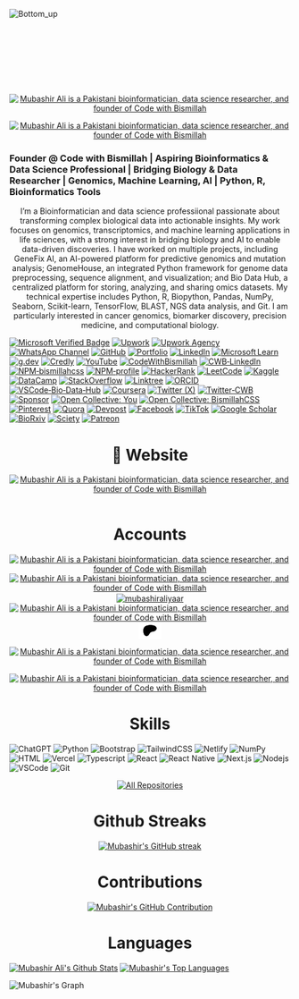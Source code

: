 
<!--<p align="center">
    <a href="https://mubashir-a.vercel.app/contact.html" target="_blank">
        <img src="https://github.com/mubashir1837/mubashir1837/assets/163585695/e867cbc3-d23c-4125-9b71-82541143300c" alt="converter">
    </a>
</p> -->


![Bottom_up](https://github.com/user-attachments/assets/4da6977a-113b-4fab-b853-eb496dd8cedd)<svg xmlns="http://www.w3.org/2000/svg" xmlns:xlink="http://www.w3.org/1999/xlink" style="z-index:1;position:relative" width="854" height="200" viewBox="0 0 854 200">


<!--ABOUT-->
<p align="center">
  <a href="https://mubashirali.vercel.app/#about" target="_blank">
    <img src="https://github.com/mubashir1837/mubashir1837/assets/163585695/cb6a0720-7ac7-4306-856f-5c48827155d0" alt="Mubashir Ali is a Pakistani bioinformatician, data science researcher, and founder of Code with Bismillah">
  </a>
</p>


<p align="center">
  <a href="https://www.codewithbismillah.online">
    <img src="https://img.shields.io/badge/Hello!%20I'm-Mubashir%20Ali%20%F0%9F%87%B5%F0%9F%87%B0-blueviolet?style=for-the-badge&logo=developer-mode&logoColor=white&labelColor=black" alt="Mubashir Ali is a Pakistani bioinformatician, data science researcher, and founder of Code with Bismillah"/>
  </a>
</p>


<h3>Founder @ Code with Bismillah | Aspiring Bioinformatics & Data Science Professional | Bridging Biology & Data Researcher | Genomics, Machine Learning, AI | Python, R, Bioinformatics Tools
</h3>
<p align="center">I’m a Bioinformatician and data science professiional passionate about transforming complex biological data into actionable insights. My work focuses on genomics, transcriptomics, and machine learning applications in life sciences, with a strong interest in bridging biology and AI to enable data-driven discoveries. I have worked on multiple projects, including GeneFix AI, an AI-powered platform for predictive genomics and mutation analysis; GenomeHouse, an integrated Python framework for genome data preprocessing, sequence alignment, and visualization; and Bio Data Hub, a centralized platform for storing, analyzing, and sharing omics datasets. My technical expertise includes Python, R, Biopython, Pandas, NumPy, Seaborn, Scikit-learn, TensorFlow, BLAST, NGS data analysis, and Git. I am particularly interested in cancer genomics, biomarker discovery, precision medicine, and computational biology.</p>


[![Microsoft Verified Badge](https://img.shields.io/badge/Verified%20by-Microsoft%20Entra-blue)](https://verifiedid.did.msidentity.com/v1.0/tenants/675f820f-66d9-48ce-8fac-2c548601cd9d/verifiableCredentials/contracts/7bd00055-fce8-bdfa-8514-bf977e099ca3/manifest)
[![Upwork](https://img.shields.io/badge/Upwork-Top%20Rated-blue?logo=upwork)](https://www.upwork.com/freelancers/~0155a27ec55b615628)
[![Upwork Agency](https://img.shields.io/badge/Upwork‑Agency-191828829-brightgreen?logo=upwork)](https://www.upwork.com/agencies/1918288291912185024/)
[![WhatsApp Channel](https://img.shields.io/badge/WhatsApp‑Channel-Join%20Us-green?logo=whatsapp)](https://whatsapp.com/channel/0029Vag7XYc6LwHkv1yfVo3A)
[![GitHub](https://img.shields.io/badge/GitHub-mubashir1837-white?logo=github)](https://github.com/mubashir1837)
[![Portfolio](https://img.shields.io/badge/mubashirali.vercel.app-blue?logo=vercel)](https://mubashirali.vercel.app/)
[![LinkedIn](https://img.shields.io/badge/LinkedIn-mubashirali3-blue?logo=linkedin)](https://linkedin.com/in/mubashirali3/)
[![Microsoft Learn](https://img.shields.io/badge/Microsoft Learn-mubashir1837-blueviolet?logo=microsoft)](https://learn.microsoft.com/users/mubashir1837/?wt.mc_id=studentamb_468108)
[![g.dev](https://img.shields.io/badge/g.dev-mubashir1837-lightgrey?logo=google)](https://g.dev/mubashir1837)
[![Credly](https://img.shields.io/badge/Credly-mubashir1837-blue?logo=credly)](https://www.credly.com/users/mubashir1837)
[![YouTube](https://img.shields.io/badge/YouTube-CodeWithBismillah-red?logo=youtube)](https://www.youtube.com/@CodeWithBismillah)
[![CodeWithBismillah](https://img.shields.io/badge/Website-codewithbismillah.online-orange?logo=googlechrome)](https://www.codewithbismillah.online/)
[![CWB‑LinkedIn](https://img.shields.io/badge/LinkedIn‑Company‑CWB-blue?logo=linkedin)](https://www.linkedin.com/company/code-with-bismiallah/)
[![NPM‑bismillahcss](https://img.shields.io/badge/NPM‑bismillahcss-red?logo=npm)](https://www.npmjs.com/package/bismillahcss)
[![NPM‑profile](https://img.shields.io/badge/NPM‑mubashir1837-red?logo=npm)](https://www.npmjs.com/~mubashir1837)
[![HackerRank](https://img.shields.io/badge/HackerRank-mubashir1837-green?logo=hackerrank)](https://www.hackerrank.com/)
[![LeetCode](https://img.shields.io/badge/LeetCode-mubashir1837-yellow?logo=leetcode)](https://leetcode.com/)
[![Kaggle](https://img.shields.io/badge/Kaggle-mubashir1183-blue?logo=kaggle)](https://www.kaggle.com/mubashir1183)
[![DataCamp](https://img.shields.io/badge/DataCamp-mubashir1837-lightblue?logo=datacamp)](https://www.datacamp.com/portfolio/mubashir1837)
[![StackOverflow](https://img.shields.io/badge/StackOverflow-Mubashir%20Ali-orange?logo=stackoverflow)](https://stackoverflow.com/users/26145758/mubashir-ali)
[![Linktree](https://img.shields.io/badge/Linktree-mubashir1837-lightgreen?logo=linktree)](https://linktr.ee/mubashir1837)
[![ORCID](https://img.shields.io/badge/ORCID-0009--0006--0222--7585-lightgreen?logo=orcid)](https://orcid.org/0009-0006-0222-7585)
[![VSCode‑Bio‑Data‑Hub](https://img.shields.io/badge/VSCode‑Extension‑Bio‑Data‑Hub-007ACC?logo=visualstudiocode)](https://marketplace.visualstudio.com/items?itemName=Mubashir-Ali.bio-data-hub)
[![Coursera](https://img.shields.io/badge/Coursera-mubashir1837-red?logo=coursera)](https://www.coursera.org/learner/mubashir1837)
[![Twitter (X)](https://img.shields.io/badge/Twitter‑@mubashir1837-blue?logo=twitter)](https://x.com/mubashir1837)
[![Twitter‑CWB](https://img.shields.io/badge/Twitter‑@CWB_Online-blue?logo=twitter)](https://x.com/CWB_Online)
[![Sponsor](https://img.shields.io/badge/Sponsor‑me-on%20GitHub-purple?logo=github)](https://github.com/sponsors/mubashir1837)
[![Open Collective: You](https://img.shields.io/badge/OpenCollective-mubashir1837-orange?logo=opencollective)](https://opencollective.com/mubashir1837)
[![Open Collective: BismillahCSS](https://img.shields.io/badge/OpenCollective-BismillahCSS-orange?logo=opencollective)](https://opencollective.com/bismillahcss)
[![Pinterest](https://img.shields.io/badge/Pinterest-mubashir1837-red?logo=pinterest)](https://ar.pinterest.com/mubashir1837)
[![Quora](https://img.shields.io/badge/Quora-Mubashir%20Ali-red?logo=quora)](https://www.quora.com/profile/Mubashir-Ali-762)
[![Devpost](https://img.shields.io/badge/Devpost-mubashir1837-blue?logo=devpost)](https://devpost.com/mubashir1837)
[![Facebook](https://img.shields.io/badge/Facebook‑Page‑CodeWithBismi-blue?logo=facebook)](https://www.facebook.com/codewithbismillah.online)
[![TikTok](https://img.shields.io/badge/TikTok-@codewithbismillah-lightgrey?logo=tiktok)](https://www.tiktok.com/@codewithbismillah)
[![Google Scholar](https://img.shields.io/badge/Scholar-mubashir1837-blue?logo=google)](https://scholar.google.com/citations?user=cSRYdWAAAAAJ)
[![BioRxiv](https://img.shields.io/badge/biorxiv-GeneFix‑AI-brightgreen?logo=biorxiv)](https://www.biorxiv.org/content/10.1101/2025.05.04.652132v1)
[![Sciety](https://img.shields.io/badge/Sciety-GeneFix‑AI-brightgreen?logo=researchgate)](https://sciety.org/articles/activity/10.1101/2025.05.04.652132)
[![Patreon](https://img.shields.io/badge/Patreon-mubashir1837-orange?logo=patreon)](https://www.patreon.com/c/mubashir1837)




<!--/p>
<h1 align="center">🚀About Me <h1>
  <h3 align="center">Welcome to my GitHub! I'm an undergraduate student and Bioinformatics enthusiast. With a passion for data analysis of molecules and web development, I'm dedicated to creating impactful 
       projects. Explore my repositories to discover my work in programming, data analysis, and web development.Let's innovate together!</h3>
<br-->
  
<!--WEBSITE-->
<h1 align="center">🔗 Website</h1>
  <div align ="center">
<a href="https://mubashirali.vercel.app/" target="_blank">
    <img src="https://github.com/mubashir1837/mubashir1837/assets/163585695/c76cab91-51c3-4f81-a80f-28f9dfff4a42" alt="Mubashir Ali is a Pakistani bioinformatician, data science researcher, and founder of Code with Bismillah">
  </a>
</div>
<br>

<!--SOCIAL ACCOUNTS-->

<h1 align="center">Accounts</h1>
<p align="center">
<a href="https://www.youtube.com/@CodeWithBismillah" target="blank">
  <img align="center" src="https://raw.githubusercontent.com/rahuldkjain/github-profile-readme-generator/master/src/images/icons/Social/youtube.svg" alt="Mubashir Ali is a Pakistani bioinformatician, data science researcher, and founder of Code with Bismillah" height="30" width="40" />
</a>
<a href="https://www.linkedin.com/in/mubashirali3/" target="_blank">
  <img align="center" src="https://raw.githubusercontent.com/rahuldkjain/github-profile-readme-generator/master/src/images/icons/Social/linked-in-alt.svg" alt="Mubashir Ali is a Pakistani bioinformatician, data science researcher, and founder of Code with Bismillah" height="30" width="40" />
</a>
<a href="https://www.facebook.com/codewithbismilah" target="_blank">
  <img align="center" src="https://raw.githubusercontent.com/rahuldkjain/github-profile-readme-generator/master/src/images/icons/Social/facebook.svg" alt="mubashiraliyaar" height="30" width="40" />
</a>
<a href="https://www.instagram.com/code_with_bismillah/" target="blank">
  <img align="center" src="https://raw.githubusercontent.com/rahuldkjain/github-profile-readme-generator/master/src/images/icons/Social/instagram.svg" alt="Mubashir Ali is a Pakistani bioinformatician, data science researcher, and founder of Code with Bismillah" height="30" width="40" />
</a>
<a href="https://patreon.com/mubashir1837?utm_medium=unknown&utm_source=join_link&utm_campaign=creatorshare_creator&utm_content=copyLink" target="blank">
  <img align="center" src="https://raw.githubusercontent.com/edent/SuperTinyIcons/master/images/svg/patreon.svg" alt="Mubashir Ali is a Pakistani bioinformatician, data science researcher, and founder of Code with Bismillah" height="30" width="40" />
</a>
</p>

<p align="center">
    <a href="https://www.linkedin.com/build-relation/newsletter-follow?entityUrn=7238883223760470017" target="_blank">
        <img src="https://img.shields.io/badge/Subscribe%20on%20LinkedIn-0A66C2?style=for-the-badge&logo=linkedin&logoColor=white" alt="Mubashir Ali is a Pakistani bioinformatician, data science researcher, and founder of Code with Bismillah">
    </a>
</p>

<p align="center">
    <a href="https://www.fiverr.com/mubashir183" target="_blank">
        <img src="https://img.shields.io/badge/Fiverr-mubashir183-brightgreen?style=for-the-badge&logo=fiverr&logoColor=white" alt="Mubashir Ali is a Pakistani bioinformatician, data science researcher, and founder of Code with Bismillah">
    </a>
</p>



<!--SKILLS-->
<h1 align="center">Skills</h1>

![ChatGPT](https://img.shields.io/badge/chatGPT-74aa9c?style=for-the-badge&logo=openai&logoColor=white)
![Python](https://img.shields.io/badge/python-3670A0?style=for-the-badge&logo=python&logoColor=ffdd54)
![Bootstrap](https://img.shields.io/badge/bootstrap-%238511FA.svg?style=for-the-badge&logo=bootstrap&logoColor=white)
![TailwindCSS](https://img.shields.io/badge/tailwindcss-%2338B2AC.svg?style=for-the-badge&logo=tailwind-css&logoColor=white)
![Netlify](https://img.shields.io/badge/netlify-%23000000.svg?style=for-the-badge&logo=netlify&logoColor=#00C7B7)
![NumPy](https://img.shields.io/badge/numpy-%23013243.svg?style=for-the-badge&logo=numpy&logoColor=white)
![HTML](https://img.shields.io/badge/HTML5-E34F26?style=for-the-badge&logo=html5&logoColor=white)
![Vercel](https://img.shields.io/badge/vercel-%23000000.svg?style=for-the-badge&logo=vercel&logoColor=white)
![Typescript](https://img.shields.io/badge/Typescript-007acc?style=for-the-badge&labelColor=black&logo=typescript&logoColor=007acc)
![React](https://img.shields.io/badge/-React-61DBFB?style=for-the-badge&labelColor=black&logo=react&logoColor=61DBFB)
![React Native](https://img.shields.io/badge/React_Native-20232A?style=for-the-badge&logo=react&logoColor=61DAFB)
![Next.js](https://img.shields.io/badge/next.js-000000?style=for-the-badge&logo=nextdotjs&logoColor=white)
![Nodejs](https://img.shields.io/badge/Nodejs-3C873A?style=for-the-badge&labelColor=black&logo=node.js&logoColor=3C873A)
![VSCode](https://img.shields.io/badge/Visual_Studio-0078d7?style=for-the-badge&logo=visual%20studio&logoColor=white)
![Git](https://img.shields.io/badge/Git-F05032?style=for-the-badge&logo=git&logoColor=white)

<!--Open Sourses--
<h1 align="center">Open Source</h1-->


<!--CONFIG FILE-
<h1 align="center">Config Files</h1>

[![Mubashir Readme](https://github-readme-stats.vercel.app/api/pin/?username=mubashir1837&repo=mubashir1837&border_color=7F3FBF&bg_color=0D1117&title_color=C9D1D9&text_color=8B949E&icon_color=7F3FBF)](https://github.com/mubashir1837) -->
<p align="center">
  <a href="https://github.com/mubashir1837?tab=repositories" target="_blank"><img alt="All Repositories" title="All Repositories" src="https://img.shields.io/badge/-All%20Repos-2962FF?style=for-the-badge&logo=koding&logoColor=white"/></a>
</p>
<!--GithubStreaks-->
<h1 align="center">Github Streaks </h1>
<p align="center">
  <a href="https://github.com/mubashir1837">
    <img src="https://github-readme-streak-stats.herokuapp.com/?user=mubashir1837&theme=radical&border=7F3FBF&background=0D1117" alt="Mubashir's GitHub streak"/>
  </a>
</p>

<!--CONTRIBUTIONS-->
<h1 align="center">Contributions</h1>
<div align="center">
  <a href="https://github.com/mubashir1837">
    <img src="https://github-profile-summary-cards.vercel.app/api/cards/profile-details?username=mubashir1837&theme=radical" alt="Mubashir's GitHub Contribution"/>
  </a>
</div>
 
 
 <!--LANGUAGES-->
<h1 align="center">Languages</h1>
  <a> 
    <a href="https://github.com/mubashir1837"><img alt="Mubashir Ali's Github Stats" src="https://denvercoder1-github-readme-stats.vercel.app/api?username=mubashir1837&show_icons=true&count_private=true&theme=react&border_color=7F3FBF&bg_color=0D1117&title_color=F85D7F&icon_color=F8D866" height="192px" width="49.5%"/></a>
  <a href="https://github.com/mubashir1837"><img alt="Mubashir's Top Languages" src="https://denvercoder1-github-readme-stats.vercel.app/api/top-langs/?username=mubashir1837&langs_count=8&layout=compact&theme=react&border_color=7F3FBF&bg_color=0D1117&title_color=F85D7F&icon_color=F8D866" height="192px" width="49.5%"/></a>
  <br/>
</a>

![Mubashir's Graph](https://github-readme-activity-graph.vercel.app/graph?username=mubashir1837&custom_title=Mubashir%20Ali's%20GitHub%20Activity%20Graph&bg_color=0D1117&color=7F3FBF&line=7F3FBF&point=7F3FBF&area_color=FFFFFF&title_color=FFFFFF&area=true)








